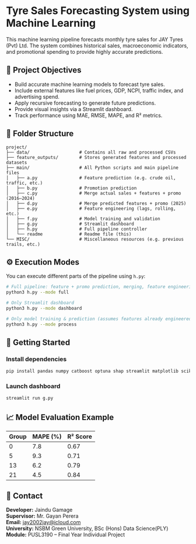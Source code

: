 # Tyre Sales Forecasting System using Machine Learning

This machine learning pipeline forecasts monthly tyre sales for JAY Tyres (Pvt) Ltd. The system combines historical sales, macroeconomic indicators, and promotional spending to provide highly accurate predictions.

## 🎯 Project Objectives

- Build accurate machine learning models to forecast tyre sales.
- Include external features like fuel prices, GDP, NCPI, traffic index, and advertising spend.
- Apply recursive forecasting to generate future predictions.
- Provide visual insights via a Streamlit dashboard.
- Track performance using MAE, RMSE, MAPE, and R² metrics.

## 📁 Folder Structure

```
project/
├── data/                   # Contains all raw and processed CSVs
├── feature_outputs/        # Stores generated features and processed datasets
├── main/                   # All Python scripts and main pipeline files
│   ├── a.py                # Feature prediction (e.g. crude oil, traffic, etc.)
│   ├── b.py                # Promotion prediction
│   ├── c.py                # Merge actual sales + features + promo (2016–2024)
│   ├── d.py                # Merge predicted features + promo (2025)
│   ├── e.py                # Feature engineering (lags, rolling, etc.)
│   ├── f.py                # Model training and validation
│   ├── g.py                # Streamlit dashboard
│   ├── h.py                # Full pipeline controller
│   └── readme              # Readme file (this)
└── MISC/                   # Miscellaneous resources (e.g. previous trails, etc.)
```

## ⚙️ Execution Modes

You can execute different parts of the pipeline using `h.py`:

```bash
# Full pipeline: feature + promo prediction, merging, feature engineering, model training, dashboard
python3 h.py --mode full

# Only Streamlit dashboard
python3 h.py --mode dashboard

# Only model training & prediction (assumes features already engineered)
python3 h.py --mode process
```

## 🚀 Getting Started

### Install dependencies

```bash
pip install pandas numpy catboost optuna shap streamlit matplotlib scikit-learn
```

### Launch dashboard

```bash
streamlit run g.py
```

## 📈 Model Evaluation Example

| Group | MAPE (%) | R² Score |
|-------|----------|----------|
| 0     | 7.8      | 0.67     |
| 5     | 9.3      | 0.71     |
| 13    | 6.2      | 0.79     |
| 21    | 4.5      | 0.84     |

## 📧 Contact

**Developer:** Jaindu Gamage  
**Supervisor:** Mr. Gayan Perera  
**Email:** jay2002jay@icloud.com  
**University:** NSBM Green University, BSc (Hons) Data Science(PLY)  
**Module:** PUSL3190 – Final Year Individual Project
